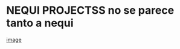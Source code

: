 # NEQUI PROJECTSS no se parece tanto a nequi



[image](![image](https://github.com/user-attachments/assets/80ce8168-4eb3-4352-86d6-90c5594e8b7f))
